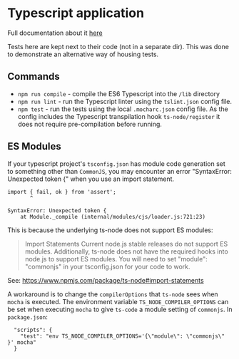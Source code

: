 # Typescript application

Full documentation about it [here](https://mochajs.org/#-require-module-r-module)

Tests here are kept next to their code (not in a separate dir). This was done to demonstrate an alternative way of housing tests.

## Commands

- `npm run compile` - compile the ES6 Typescript into the `/lib` directory
- `npm run lint` - run the Typescript linter using the `tslint.json` config file.
- `npm test` - run the tests using the local `.mocharc.json` config file. As the config includes the Typescript transpilation hook `ts-node/register` it does not require pre-compilation before running.

## ES Modules

If your typescript project's `tsconfig.json` has module code generation set to something other than `CommonJS`, you may
encounter an error "SyntaxError: Unexpected token {" when you use an import statement.

```
import { fail, ok } from 'assert';
       ^

SyntaxError: Unexpected token {
    at Module._compile (internal/modules/cjs/loader.js:721:23)

```

This is because the underlying ts-node does not support ES modules:


 > Import Statements
 > Current node.js stable releases do not support ES modules. Additionally, ts-node does not have the required hooks into node.js to support ES modules. You will need to set "module": "commonjs" in your tsconfig.json for your code to work.

See: https://www.npmjs.com/package/ts-node#import-statements

A workaround is to change the `compilerOptions` that `ts-node` sees when `mocha` is executed. The environment variable
`TS_NODE_COMPILER_OPTIONS` can be set when executing `mocha` to give `ts-code` a module setting of `commonjs`. In `package.json`:

```
  "scripts": {
    "test": "env TS_NODE_COMPILER_OPTIONS='{\"module\": \"commonjs\" }' mocha"
  }
```


